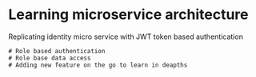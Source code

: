 # Learning microservice architecture 

Replicating identity micro service with JWT token based authentication

    # Role based authentication
    # Role base data access
    # Adding new feature on the go to learn in deapths